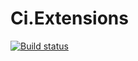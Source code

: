 # Ci.Extensions
[![Build status](https://lettucebo.visualstudio.com/Ci.Extensions/_apis/build/status/Ci.Extensions-.NET-CI)](https://lettucebo.visualstudio.com/Ci.Extensions/_build/latest?definitionId=13)
